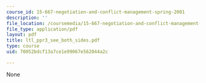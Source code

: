 ```yaml
---
course_id: 15-667-negotiation-and-conflict-management-spring-2001
description: ''
file_location: /coursemedia/15-667-negotiation-and-conflict-management-spring-2001/70052bdcf13a7ce1e99067e562044a2c_ltl_ppr3_see_both_sides.pdf
file_type: application/pdf
layout: pdf
title: ltl_ppr3_see_both_sides.pdf
type: course
uid: 70052bdcf13a7ce1e99067e562044a2c

---
```

None
